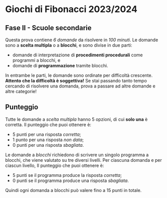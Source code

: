 # Giochi di Fibonacci 2023/2024

## Fase II - Scuole secondarie

Questa prova contiene _6 domande_ da risolvere in _100 minuti_.
Le domande sono a **scelta multipla** o a **blocchi**, e sono divise in due parti:

- domande di interpretazione di **procedimenti procedurali** come programmi a blocchi, e
- domande di **programmazione** tramite blocchi.

In entrambe le parti, le domande sono ordinate per difficoltà crescente.
**Attento che la difficoltà è soggettiva!** Se stai passando tanto tempo cercando di risolvere una domanda, prova a passare ad altre domande e altre categorie!

## Punteggio

Tutte le domande a _scelta multipla_ hanno 5 opzioni, di cui **solo una** è corretta. Il punteggio che puoi ottenere è:

- 5 punti per una risposta _corretta_;
- 1 punto per una risposta _non data_;
- 0 punti per una risposta _sbagliata_.

Le domande a _blocchi_ richiedono di scrivere un singolo programma a blocchi, che viene valutato su tre diversi livelli.
Per ciascuna domanda e per ciascun livello, Il punteggio che puoi ottenere è:

- 5 punti se il programma produce la risposta _corretta_;
- 0 punti se il programma produce una risposta _sbagliata_.

Quindi ogni domanda a blocchi può valere fino a 15 punti in totale.
